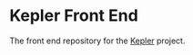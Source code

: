 # Kepler Front End
The front end repository for the [Kepler](https://github.com/kailashgautham/kepler) project.
